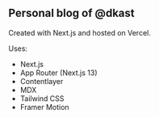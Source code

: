## Personal blog of @dkast

Created with Next.js and hosted on Vercel.

Uses:

- Next.js
- App Router (Next.js 13)
- Contentlayer
- MDX
- Tailwind CSS
- Framer Motion
